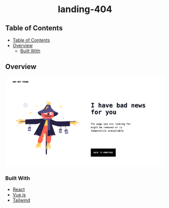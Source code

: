 <!-- Please update value in the {}  -->

<h1 align="center">landing-404</h1>

<!-- TABLE OF CONTENTS -->

## Table of Contents

- [Table of Contents](#table-of-contents)
- [Overview](#overview)
  - [Built With](#built-with)

<!-- OVERVIEW -->

## Overview

![screenshot](./Screenshot%202021-09-11%20at%2022.05.27.png?raw=true "Screenshot")

### Built With

<!-- This section should list any major frameworks that you built your project using. Here are a few examples.-->

- [React](https://reactjs.org/)
- [Vue.js](https://vuejs.org/)
- [Tailwind](https://tailwindcss.com/)
